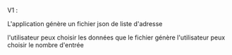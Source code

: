 
V1 :

L'application génère un fichier json de liste d'adresse

l'utilisateur peux choisir les données que le fichier génère
l'utilisateur peux choisir le nombre d'entrée